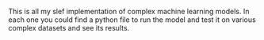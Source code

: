 This is all my slef implementation of complex machine learning models. In each one you could find a python file to run the model and test it on various complex datasets and see its results.
